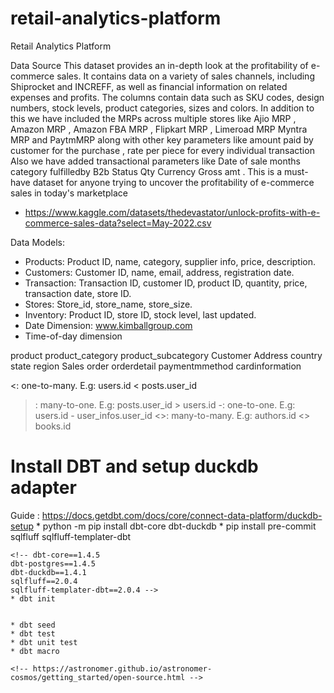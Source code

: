 # retail-analytics-platform
Retail Analytics Platform


Data Source
This dataset provides an in-depth look at the profitability of e-commerce sales. It contains data on a variety of sales channels, including Shiprocket and INCREFF, as well as financial information on related expenses and profits. The columns contain data such as SKU codes, design numbers, stock levels, product categories, sizes and colors. In addition to this we have included the MRPs across multiple stores like Ajio MRP , Amazon MRP , Amazon FBA MRP , Flipkart MRP , Limeroad MRP Myntra MRP and PaytmMRP along with other key parameters like amount paid by customer for the purchase , rate per piece for every individual transaction Also we have added transactional parameters like Date of sale months category fulfilledby B2b Status Qty Currency Gross amt . This is a must-have dataset for anyone trying to uncover the profitability of e-commerce sales in today's marketplace

* https://www.kaggle.com/datasets/thedevastator/unlock-profits-with-e-commerce-sales-data?select=May-2022.csv

Data Models:
* Products: Product ID, name, category, supplier info, price, description.
* Customers: Customer ID, name, email, address, registration date.
* Transaction: Transaction ID, customer ID, product ID, quantity, price, transaction date, store ID.
* Stores: Store_id, store_name, store_size.
* Inventory: Product ID, store ID, stock level, last updated.
* Date Dimension: www.kimballgroup.com
* Time-of-day dimension

<!-- https://docs.getdbt.com/blog/kimball-dimensional-model -->

product
product_category
product_subcategory
Customer
Address
country
state
region
Sales
order
orderdetail
paymentmmethod
cardinformation


<: one-to-many. E.g: users.id < posts.user_id
>: many-to-one. E.g: posts.user_id > users.id
-: one-to-one. E.g: users.id - user_infos.user_id
<>: many-to-many. E.g: authors.id <> books.id



# Install DBT and setup duckdb adapter
Guide : https://docs.getdbt.com/docs/core/connect-data-platform/duckdb-setup
    * python -m pip install dbt-core dbt-duckdb
    * pip install pre-commit sqlfluff sqlfluff-templater-dbt

    <!-- dbt-core==1.4.5
    dbt-postgres==1.4.5
    dbt-duckdb==1.4.1
    sqlfluff==2.0.4
    sqlfluff-templater-dbt==2.0.4 -->
    * dbt init


    * dbt seed
    * dbt test
    * dbt unit test
    * dbt macro

    <!-- https://astronomer.github.io/astronomer-cosmos/getting_started/open-source.html -->
